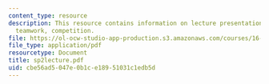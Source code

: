 ```yaml
---
content_type: resource
description: This resource contains information on lecture presentation on requirements,
  teamwork, competition.
file: https://ol-ocw-studio-app-production.s3.amazonaws.com/courses/16-01-unified-engineering-i-ii-iii-iv-fall-2005-spring-2006/cbe56ad5047e0b1ce18951031c1edb5d_sp2lecture.pdf
file_type: application/pdf
resourcetype: Document
title: sp2lecture.pdf
uid: cbe56ad5-047e-0b1c-e189-51031c1edb5d
---
```

